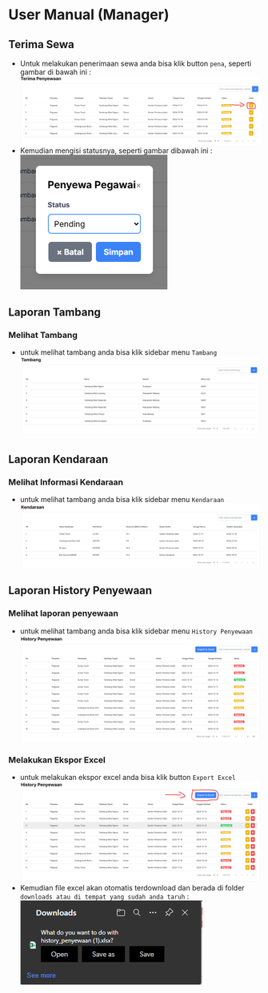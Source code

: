 # User Manual (Manager)
## Terima Sewa
- Untuk melakukan penerimaan sewa anda bisa klik button `pena`, seperti gambar di bawah ini : <br>
![Gambar terima sewa](./image/terima-sewa(1).png)
- Kemudian mengisi statusnya, seperti gambar dibawah ini : <br>
![Gambar form terima sewa](./image/terima-sewa(2).png)

## Laporan Tambang
### Melihat Tambang
- untuk melihat tambang anda bisa klik sidebar menu `Tambang`<br>
![Gambar list Tambang](./image/list-tambang.png)

## Laporan Kendaraan
### Melihat Informasi Kendaraan
- untuk melihat tambang anda bisa klik sidebar menu `Kendaraan`<br>
![Gambar List Kendaraan](./image/list-kendaraan.png)

## Laporan History Penyewaan
### Melihat laporan penyewaan
- untuk melihat tambang anda bisa klik sidebar menu `History Penyewaan`<br>
![Gambar List History Penyewaan](./image/history-penyewaan-read.png)

### Melakukan Ekspor Excel
- untuk melakukan ekspor excel anda bisa klik button `Export Excel`<br>
![Gambar Ekspor History](./image/ekspor-history(1).png)
- Kemudian file excel akan otomatis terdownload dan berada di folder `downloads atau di tempat yang sudah anda taruh` : <br>
![Gambar form Ekspor History](./image/ekspor-history(2).png)